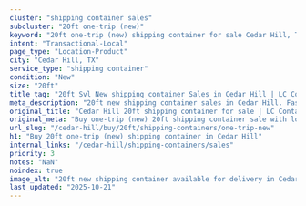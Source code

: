 ```yaml
---
cluster: "shipping container sales"
subcluster: "20ft one-trip (new)"
keyword: "20ft one-trip (new) shipping container for sale Cedar Hill, TX"
intent: "Transactional-Local"
page_type: "Location-Product"
city: "Cedar Hill, TX"
service_type: "shipping container"
condition: "New"
size: "20ft"
title_tag: "20ft Svl New shipping container Sales in Cedar Hill | LC Container"
meta_description: "20ft new shipping container sales in Cedar Hill. Fast delivery, competitive pricing. Serving shipping containers area. Quote ID: 996. Call (214) 524-4168 for your free quote today."
original_title: "Cedar Hill 20ft shipping container for sale | LC Container"
original_meta: "Buy one-trip (new) 20ft shipping container sale with local delivery in Cedar Hill, TX. LC Container — local Since 2003. Request a fast quote today."
url_slug: "/cedar-hill/buy/20ft/shipping-containers/one-trip-new"
h1: "Buy 20ft one-trip (new) shipping container in Cedar Hill"
internal_links: "/cedar-hill/shipping-containers/sales"
priority: 3
notes: "NaN"
noindex: true
image_alt: "20ft new shipping container available for delivery in Cedar Hill"
last_updated: "2025-10-21"
---
```


<!-- TODO: Add unique city/inventory copy, images, and internal links here. -->
